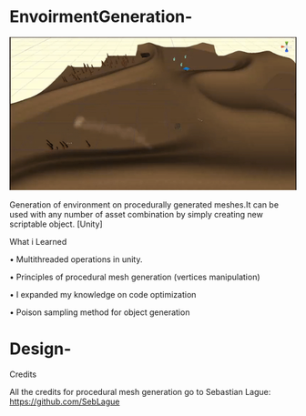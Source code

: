 # EnvoirmentGeneration-

![](Gif_Game.gif)

Generation of environment on procedurally generated meshes.It can be used with any number of asset combination by simply 
creating new scriptable object. [Unity]

What i Learned

• Multithreaded operations in unity.

• Principles of procedural mesh generation (vertices manipulation)

• I expanded my knowledge on code optimization

• Poison sampling method for object generation


# Design-






Credits

All the credits for procedural mesh generation go to Sebastian Lague:
https://github.com/SebLague

